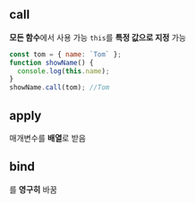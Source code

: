 ## call

**모든 함수**에서 사용 가능 `this`를 **특정 값으로 지정** 가능

```JavaScript
const tom = { name: `Tom` };
function showName() {
  console.log(this.name);
}
showName.call(tom); //Tom
```

## apply

매개변수를 **배열**로 받음

## bind

를 **영구히** 바꿈